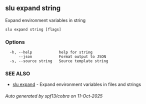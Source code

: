 ## slu expand string

Expand environment variables in string

```
slu expand string [flags]
```

### Options

```
  -h, --help            help for string
      --json            Format output to JSON
  -s, --source string   Source template string
```

### SEE ALSO

* [slu expand](slu_expand.md)	 - Expand environment variables in files and strings

###### Auto generated by spf13/cobra on 11-Oct-2025
